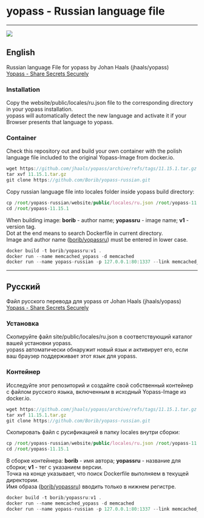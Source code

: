 # yopass - Russian language file
<hr style="border-width: 3px;">
<image src="https://github.com/Borib/yopass-russian/assets/20231743/6c449e90-937c-419f-9015-2083f19f461d">

## English
Russian language File for yopass by Johan Haals (jhaals/yopass)<br>
<a href="https://github.com/jhaals/yopass">Yopass - Share Secrets Securely</a>

### Installation
Copy the website/public/locales/ru.json file to the corresponding directory in your yopass installation.<br>
yopass will automatically detect the new language and activate it if your Browser presents that language to yopass.

### Container
Check this repository out and build your own container with the polish language file included to the original Yopass-Image from docker.io.
```javascript copy
wget https://github.com/jhaals/yopass/archive/refs/tags/11.15.1.tar.gz
tar xvf 11.15.1.tar.gz
git clone https://github.com/Borib/yopass-russian.git
```
Copy russian language file into locales folder inside yopass build directory:
```javascript copy
cp /root/yopass-russian/website/public/locales/ru.json /root/yopass-11.15.1/website/public/locales/
cd /root/yopass-11.15.1
```
When building image: <b>borib</b> - author name; <b>yopassru</b> - image name; <b>v1</b> - version tag.<br>
Dot at the end means to search Dockerfile in current directory.<br>
Image and author name (<u>borib/yopassru</u>) must be entered in lower case.
```javascript copy
docker build -t borib/yopassru:v1 .
docker run --name memcached_yopass -d memcached
docker run --name yopass-russian -p 127.0.0.1:80:1337 --link memcached_yopass:memcached -d borib/yopassru:v1 --memcached=memcached:11211
```
<hr style="border-width: 3px;">

## Русский
Файл русского перевода для yopass от Johan Haals (jhaals/yopass)<br>
<a href="https://github.com/jhaals/yopass">Yopass - Share Secrets Securely</a>

### Установка
Скопируйте файл site/public/locales/ru.json в соответствующий каталог вашей установки yopass.<br>
yopass автоматически обнаружит новый язык и активирует его, если ваш браузер поддерживает этот язык для yopass.

### Контейнер
Исследуйте этот репозиторий и создайте свой собственный контейнер с файлом русского языка, включенным в исходный Yopass-Image из docker.io.
```javascript copy
wget https://github.com/jhaals/yopass/archive/refs/tags/11.15.1.tar.gz
tar xvf 11.15.1.tar.gz
git clone https://github.com/Borib/yopass-russian.git
```
Cкопировать файл с русификацией в папку locales внутри сборки:
```javascript copy
cp /root/yopass-russian/website/public/locales/ru.json /root/yopass-11.15.1/website/public/locales/
cd /root/yopass-11.15.1
```
В сборке контейнера: <b>borib</b> - имя автора; <b>yopassru</b> - название для сборки; <b>v1</b> - тег с указанием версии.<br>
Точка на конце указывает, что поиск Dockerfile выполняем в текущей директории.<br>
Имя образа (<u>borib/yopassru</u>) вводить только в нижнем регистре.
```javascript copy
docker build -t borib/yopassru:v1 .
docker run --name memcached_yopass -d memcached
docker run --name yopass-russian -p 127.0.0.1:80:1337 --link memcached_yopass:memcached -d borib/yopassru:v1 --memcached=memcached:11211
```
